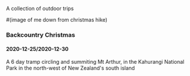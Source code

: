 <title>Adventures</title>

<p>A collection of outdoor trips</p>

#(image of me down from christmas hike)

<h3>Backcountry Christmas</h3>
<h4>2020-12-25/2020-12-30</h4>
<p>A 6 day tramp circling and summiting Mt Arthur, in the Kahurangi National Park in the north-west of New Zealand's south island</p>
